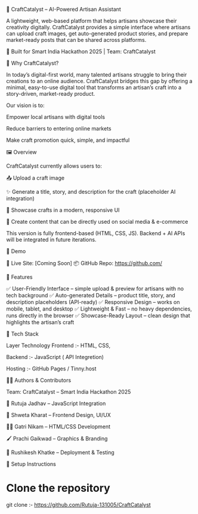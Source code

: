 🎨 CraftCatalyst – AI-Powered Artisan Assistant

A lightweight, web-based platform that helps artisans showcase their creativity digitally.
CraftCatalyst provides a simple interface where artisans can upload craft images, get auto-generated product stories, and prepare market-ready posts that can be shared across platforms.

🚀 Built for Smart India Hackathon 2025 | Team: CraftCatalyst

🌟 Why CraftCatalyst?

In today’s digital-first world, many talented artisans struggle to bring their creations to an online audience.
CraftCatalyst bridges this gap by offering a minimal, easy-to-use digital tool that transforms an artisan’s craft into a story-driven, market-ready product.

Our vision is to:

Empower local artisans with digital tools

Reduce barriers to entering online markets

Make craft promotion quick, simple, and impactful

🖼️ Overview

CraftCatalyst currently allows users to:

📤 Upload a craft image

✨ Generate a title, story, and description for the craft (placeholder AI integration)

🎨 Showcase crafts in a modern, responsive UI

📲 Create content that can be directly used on social media & e-commerce

This version is fully frontend-based (HTML, CSS, JS). Backend + AI APIs will be integrated in future iterations.

📸 Demo

🔗 Live Site: [Coming Soon]
📦 GitHub Repo: https://github.com/<your-repo-link>

📍 Features

✅ User-Friendly Interface – simple upload & preview for artisans with no tech background
✅ Auto-generated Details – product title, story, and description placeholders (API-ready)
✅ Responsive Design – works on mobile, tablet, and desktop
✅ Lightweight & Fast – no heavy dependencies, runs directly in the browser
✅ Showcase-Ready Layout – clean design that highlights the artisan’s craft

🧰 Tech Stack

Layer	Technology
Frontend :- HTML, CSS, 

Backend :- JavaScript ( API Integretion)

Hosting	:- GitHub Pages / Tinny.host


👨‍💻 Authors & Contributors

Team: CraftCatalyst – Smart India Hackathon 2025

🧠 Rutuja Jadhav – JavaScript Integration

🎨 Shweta Kharat  – Frontend Design, UI/UX

👨‍💻 Gatri Nikam – HTML/CSS Development

🖌 Prachi Gaikwad – Graphics & Branding

🔧 Rushikesh Khatke – Deployment & Testing

🔧 Setup Instructions
# Clone the repository
git clone :- https://github.com/Rutuja-131005/CraftCatalyst  

